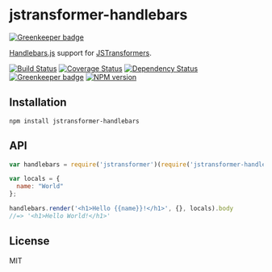 # jstransformer-handlebars

[![Greenkeeper badge](https://badges.greenkeeper.io/jstransformers/jstransformer-handlebars.svg)](https://greenkeeper.io/)

[Handlebars.js](http://handlebarsjs.com/) support for [JSTransformers](http://github.com/jstransformers).

[![Build Status](https://img.shields.io/travis/jstransformers/jstransformer-handlebars/master.svg)](https://travis-ci.org/jstransformers/jstransformer-handlebars)
[![Coverage Status](https://img.shields.io/codecov/c/github/jstransformers/jstransformer-handlebars/master.svg)](https://codecov.io/gh/jstransformers/jstransformer-handlebars)
[![Dependency Status](https://img.shields.io/david/jstransformers/jstransformer-handlebars/master.svg)](http://david-dm.org/jstransformers/jstransformer-handlebars)
[![Greenkeeper badge](https://badges.greenkeeper.io/jstransformers/jstransformer-handlebars.svg)](https://greenkeeper.io/)
[![NPM version](https://img.shields.io/npm/v/jstransformer-handlebars.svg)](https://www.npmjs.org/package/jstransformer-handlebars)

## Installation

    npm install jstransformer-handlebars

## API

```js
var handlebars = require('jstransformer')(require('jstransformer-handlebars'));

var locals = {
  name: "World"
};

handlebars.render('<h1>Hello {{name}}!</h1>', {}, locals).body
//=> '<h1>Hello World!</h1>'
```

## License

MIT
